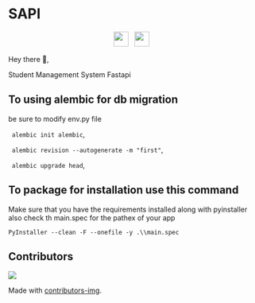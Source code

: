 # SAPI
<p align='center'>
<a href="https://twitter.com/hussein_fathel"><img height="30" src="https://github.com/WaylonWalker/WaylonWalker/blob/main/icon/twitter.png?raw=true"></a>&nbsp;&nbsp;
<a href="https://instagram.com/hussein_fadhel_iq"><img height="30" src="https://github.com/WaylonWalker/WaylonWalker/blob/main/icon/instagram.jpg?raw=true"></a>&nbsp;&nbsp;
</p>

Hey there 👋,

Student Management System Fastapi

## To using alembic for db migration
be sure to modify env.py file

``` alembic init alembic```,

``` alembic revision --autogenerate -m "first"```,

``` alembic upgrade head```,

## To package for installation use this command

Make sure that you have the requirements installed along with pyinstaller also check th main.spec for the pathex of your app

```
PyInstaller --clean -F --onefile -y .\\main.spec
```


## Contributors 

<a href="https://github.com/Husseinfadhel/SAPI/graphs/contributors">
  <img src="https://contrib.rocks/image?repo=Husseinfadhel/SAPI" />
</a>

Made with [contributors-img](https://contrib.rocks).
